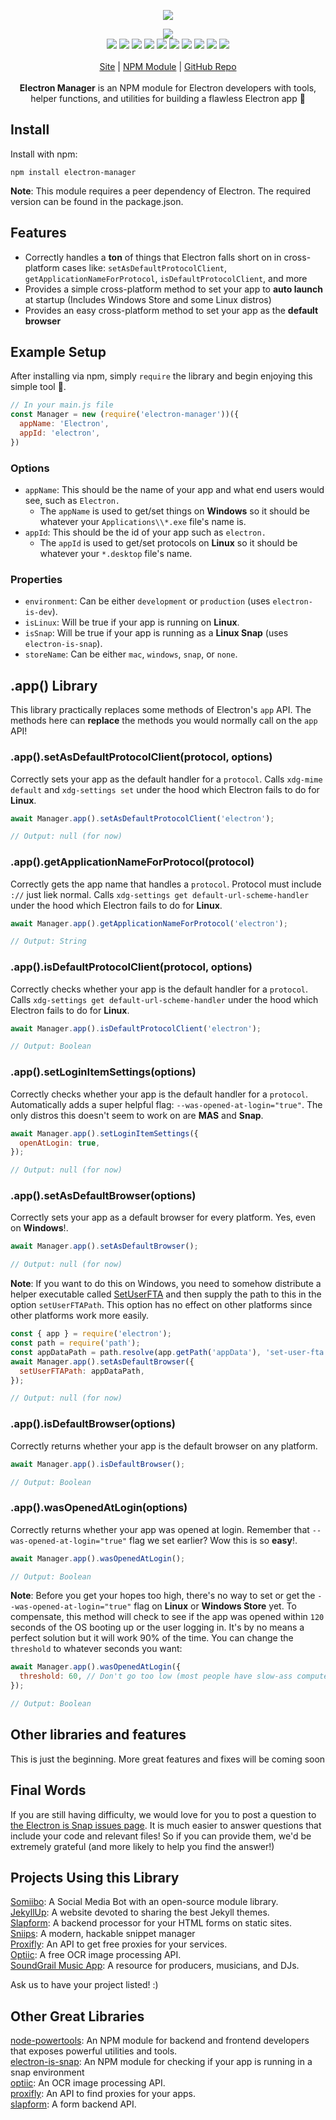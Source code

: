 <p align="center">
  <a href="https://cdn.itwcreativeworks.com/assets/itw-creative-works/images/logo/itw-creative-works-brandmark-black-x.svg">
    <img src="https://cdn.itwcreativeworks.com/assets/itw-creative-works/images/logo/itw-creative-works-brandmark-black-x.svg">
  </a>
</p>

<p align="center">
  <img src="https://img.shields.io/github/package-json/v/itw-creative-works/electron-manager.svg">
  <br>
  <img src="https://img.shields.io/david/itw-creative-works/electron-manager.svg">
  <img src="https://img.shields.io/david/dev/itw-creative-works/electron-manager.svg">
  <img src="https://img.shields.io/bundlephobia/min/electron-manager.svg">
  <img src="https://img.shields.io/codeclimate/maintainability-percentage/itw-creative-works/electron-manager.svg">
  <img src="https://img.shields.io/npm/dm/electron-manager.svg">
  <img src="https://img.shields.io/node/v/electron-manager.svg">
  <img src="https://img.shields.io/website/https/itwcreativeworks.com.svg">
  <img src="https://img.shields.io/github/license/itw-creative-works/electron-manager.svg">
  <img src="https://img.shields.io/github/contributors/itw-creative-works/electron-manager.svg">
  <img src="https://img.shields.io/github/last-commit/itw-creative-works/electron-manager.svg">
  <br>
  <br>
  <a href="https://itwcreativeworks.com">Site</a> | <a href="https://www.npmjs.com/package/electron-manager">NPM Module</a> | <a href="https://github.com/itw-creative-works/electron-manager">GitHub Repo</a>
  <br>
  <br>
  <strong>Electron Manager</strong> is an NPM module for Electron developers with tools, helper functions, and utilities for building a flawless Electron app 🚀
</p>

## Install
Install with npm:
```shell
npm install electron-manager
```
**Note**: This module requires a peer dependency of Electron. The required version can be found in the package.json.

## Features
* Correctly handles a **ton** of things that Electron falls short on in cross-platform cases like: `setAsDefaultProtocolClient`, `getApplicationNameForProtocol`, `isDefaultProtocolClient`, and more
* Provides a simple cross-platform method to set your app to **auto launch** at startup (Includes Windows Store and some Linux distros)
* Provides an easy cross-platform method to set your app as the **default browser**

## Example Setup
After installing via npm, simply `require` the library and begin enjoying this simple tool 🧰.
```js
// In your main.js file
const Manager = new (require('electron-manager'))({
  appName: 'Electron',
  appId: 'electron',
})
```
### Options
  * `appName`: This should be the name of your app and what end users would see, such as `Electron.`
    * The `appName` is used to get/set things on **Windows** so it should be whatever your `Applications\\*.exe` file's name is.
  * `appId`: This should be the id of your app such as `electron.`
    * The `appId` is used to get/set protocols on **Linux** so it should be whatever your `*.desktop` file's name.

### Properties
  * `environment`: Can be either `development` or `production` (uses `electron-is-dev`).
  * `isLinux`: Will be true if your app is running on **Linux**.
  * `isSnap`: Will be true if your app is running as a **Linux Snap** (uses `electron-is-snap`).
  * `storeName`: Can be either `mac`, `windows`, `snap`, or `none`.

## .app() Library
This library practically replaces some methods of Electron's `app` API. The methods here can **replace** the methods you would normally call on the `app` API!

### .app().setAsDefaultProtocolClient(protocol, options)
Correctly sets your app as the default handler for a `protocol`. Calls `xdg-mime default` and `xdg-settings set` under the hood which Electron fails to do for **Linux**.
```js
await Manager.app().setAsDefaultProtocolClient('electron');

// Output: null (for now)
```

### .app().getApplicationNameForProtocol(protocol)
Correctly gets the app name that handles a `protocol`. Protocol must include `://` just liek normal. Calls `xdg-settings get default-url-scheme-handler` under the hood which Electron fails to do for **Linux**.
```js
await Manager.app().getApplicationNameForProtocol('electron');

// Output: String
```

### .app().isDefaultProtocolClient(protocol, options)
Correctly checks whether your app is the default handler for a `protocol`. Calls `xdg-settings get default-url-scheme-handler` under the hood which Electron fails to do for **Linux**.
```js
await Manager.app().isDefaultProtocolClient('electron');

// Output: Boolean
```

### .app().setLoginItemSettings(options)
Correctly checks whether your app is the default handler for a `protocol`. Automatically adds a super helpful flag: `--was-opened-at-login="true"`. The only distros this doesn't seem to work on are **MAS** and **Snap**.
```js
await Manager.app().setLoginItemSettings({
  openAtLogin: true,
});

// Output: null (for now)
```

### .app().setAsDefaultBrowser(options)
Correctly sets your app as a default browser for every platform. Yes, even on **Windows**!.
```js
await Manager.app().setAsDefaultBrowser();

// Output: null (for now)
```

**Note**: If you want to do this on Windows, you need to somehow distribute a helper executable called [SetUserFTA](http://kolbi.cz/blog/2017/10/25/setuserfta-userchoice-hash-defeated-set-file-type-associations-per-user/) and then supply the path to this in the option `setUserFTAPath`. This option has no effect on other platforms since other platforms work more easily.

```js
const { app } = require('electron');
const path = require('path');
const appDataPath = path.resolve(app.getPath('appData'), 'set-user-fta.exe')
await Manager.app().setAsDefaultBrowser({
  setUserFTAPath: appDataPath,
});

// Output: null (for now)
```

### .app().isDefaultBrowser(options)
Correctly returns whether your app is the default browser on any platform.
```js
await Manager.app().isDefaultBrowser();

// Output: Boolean
```

### .app().wasOpenedAtLogin(options)
Correctly returns whether your app was opened at login. Remember that `--was-opened-at-login="true"` flag we set earlier? Wow this is so **easy**!.
```js
await Manager.app().wasOpenedAtLogin();

// Output: Boolean
```

**Note**: Before you get your hopes too high, there's no way to set or get the `--was-opened-at-login="true"` flag on **Linux** or **Windows Store** yet. To compensate, this method will check to see if the app was opened within `120` seconds of the OS booting up or the user logging in. It's by no means a perfect solution but it will work 90% of the time. You can change the `threshold` to whatever seconds you want:

```js
await Manager.app().wasOpenedAtLogin({
  threshold: 60, // Don't go too low (most people have slow-ass computers)
});

// Output: Boolean
```

## Other libraries and features
This is just the beginning. More great features and fixes will be coming soon

## Final Words
If you are still having difficulty, we would love for you to post a question to [the Electron is Snap issues page](https://github.com/itw-creative-works/electron-manager/issues). It is much easier to answer questions that include your code and relevant files! So if you can provide them, we'd be extremely grateful (and more likely to help you find the answer!)

## Projects Using this Library
[Somiibo](https://somiibo.com/): A Social Media Bot with an open-source module library. <br>
[JekyllUp](https://jekyllup.com/): A website devoted to sharing the best Jekyll themes. <br>
[Slapform](https://slapform.com/): A backend processor for your HTML forms on static sites. <br>
[Sniips](https://sniips.com/): A modern, hackable snippet manager <br>
[Proxifly](https://proxifly.com/): An API to get free proxies for your services. <br>
[Optiic](https://optiic.dev/): A free OCR image processing API. <br>
[SoundGrail Music App](https://app.soundgrail.com/): A resource for producers, musicians, and DJs. <br>

Ask us to have your project listed! :)

## Other Great Libraries
[node-powertools](https://www.npmjs.com/package/node-powertools): An NPM module for backend and frontend developers that exposes powerful utilities and tools. <br>
[electron-is-snap](https://www.npmjs.com/package/electron-is-snap): An NPM module for checking if your app is running in a snap environment <br>
[optiic](https://www.npmjs.com/package/optiic): An OCR image processing API. <br>
[proxifly](https://www.npmjs.com/package/proxifly): An API to find proxies for your apps. <br>
[slapform](https://www.npmjs.com/package/slapform): A form backend API. <br>
